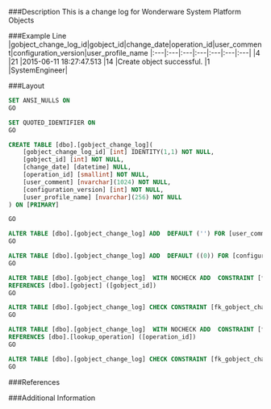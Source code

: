 ###Description
This is a change log for Wonderware System Platform Objects


###Example Line
|gobject_change_log_id|gobject_id|change_date|operation_id|user_comment|configuration_version|user_profile_name
|:---|:---|:---|:---|:---|:---|:---|
|4	|21	|2015-06-11 18:27:47.513	|14	|Create object successful.	|1	|SystemEngineer|


###Layout
```SQL
SET ANSI_NULLS ON
GO

SET QUOTED_IDENTIFIER ON
GO

CREATE TABLE [dbo].[gobject_change_log](
	[gobject_change_log_id] [int] IDENTITY(1,1) NOT NULL,
	[gobject_id] [int] NOT NULL,
	[change_date] [datetime] NULL,
	[operation_id] [smallint] NOT NULL,
	[user_comment] [nvarchar](1024) NOT NULL,
	[configuration_version] [int] NOT NULL,
	[user_profile_name] [nvarchar](256) NOT NULL
) ON [PRIMARY]

GO

ALTER TABLE [dbo].[gobject_change_log] ADD  DEFAULT ('') FOR [user_comment]
GO

ALTER TABLE [dbo].[gobject_change_log] ADD  DEFAULT ((0)) FOR [configuration_version]
GO

ALTER TABLE [dbo].[gobject_change_log]  WITH NOCHECK ADD  CONSTRAINT [fk_gobject_change_log_gobject] FOREIGN KEY([gobject_id])
REFERENCES [dbo].[gobject] ([gobject_id])
GO

ALTER TABLE [dbo].[gobject_change_log] CHECK CONSTRAINT [fk_gobject_change_log_gobject]
GO

ALTER TABLE [dbo].[gobject_change_log]  WITH NOCHECK ADD  CONSTRAINT [fk_gobject_change_log_lookup_operation] FOREIGN KEY([operation_id])
REFERENCES [dbo].[lookup_operation] ([operation_id])
GO

ALTER TABLE [dbo].[gobject_change_log] CHECK CONSTRAINT [fk_gobject_change_log_lookup_operation]
GO
```

###References

###Additional Information



